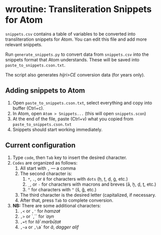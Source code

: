 # wroutine: Transliteration Snippets for Atom

`snippets.csv` contains a table of variables to be converted into transliteration snippets for Atom. You can edit this file and add more relevant snippets.

Run `generate_snippets.py` to convert data from `snippets.csv` into the snippets format that Atom understands. These will be saved into `paste_to_snippets.cson.txt`.

The script also generates *hijri>CE* conversion data (for years only).

## Adding snippets to Atom

1. Open `paste_to_snippets.cson.txt`, select everything and copy into buffer (Ctrl+c).
2. In Atom, open `Atom > Snippets...` (this will open `snippets.scon`)
3. At the end of the file, paste (Ctrl+v) what you copied from `paste_to_snippets.cson.txt`
4. Snippets should start working immediately.

## Current configuration

1. Type `code`, then `Tab` key to insert the desired character.
2. `Codes` are organized as follows:
	1. All start with `,` — a comma
	2. The second character is:
		1. `*`, `.`, or `8` for characters with `dots` (ḥ, ṭ, ḍ, ġ, etc.)
		2. `_`, or `-` for characters with macrons and breves (ā, ḫ, ḏ, ṯ, etc.)
		3. `^` for characters with `^` (š, ǧ, etc.)
	3. The third character is the desired letter (capitalized, if necessary.
	4. After that, press `Tab` to complete conversion.
3. **NB:** There are some additional characters:
	1. `,<` or `,'` for *hamzaŧ*
	2. `,>` or `,\`` for *ʿayn*
	3. `,=t` for *tāʾ marbūṭaŧ*
	4. `,~a` or `,\`a` for *ã*, *dagger alif*
